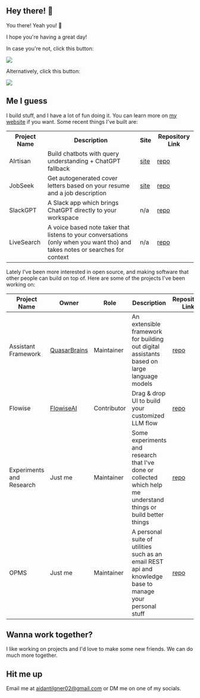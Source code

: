 ## Hey there! 👋
You there! Yeah you! 👋

I hope you're having a great day!

In case you're not, click this button:

<a href="https://youtu.be/SLEBlJ9DTAI">
  <img src="https://www.aidantilgner.dev/assets/images/github/fun-stuff/happiness-button.svg" />
</a>

Alternatively, click this button:

<a href="https://youtu.be/gmvyEiHE-mw">
  <img src="https://www.aidantilgner.dev/assets/images/github/fun-stuff/happiness-button-alt.svg" />
</a>

## Me I guess
I build stuff, and I have a lot of fun doing it. You can learn more on [my website](https://www.aidantilgner.dev/projects) if you want. Some recent things I've built are:

<table>
  <tr>
    <th>Project Name</th>
    <th>Description</th>
    <th>Site</th>
    <th>Repository Link</th>
  </tr>
  <tr>
    <td>AIrtisan</td>
    <td>Build chatbots with query understanding + ChatGPT fallback</td>
    <td><a href="https://airtisan.app/">site</a></td>
    <td><a href="https://github.com/AidanTilgner/AIrtisan">repo</a></td>
  </tr>
  <tr>
    <td>JobSeek</td>
    <td>Get autogenerated cover letters based on your resume and a job description</td>
    <td><a href="https://jobseek.aidantilgner.dev/">site</a></td>
    <td><a href="https://github.com/AidanTilgner/JobSeek">repo</a></td>
  </tr>
  <tr>
    <td>SlackGPT</td>
    <td>A Slack app which brings ChatGPT directly to your workspace</td>
    <td>n/a</td>
    <td><a href="https://github.com/AidanTilgner/SlackGPT">repo</a></td>
  </tr>
  <tr>
    <td>LiveSearch</td>
    <td>A voice based note taker that listens to your conversations (only when you want tho) and takes notes or searches for context</td>
    <td>n/a</td>
    <td><a href="https://github.com/AidanTilgner/LiveSearch">repo</a></td>
  </tr>
</table>


Lately I've been more interested in open source, and making software that other people can build on top of. Here are some of the projects I've been working on:

<table>
  <thead>
    <tr>
      <th>Project Name</th>
      <th>Owner</th>
      <th>Role</th>
      <th>Description</th>
      <th>Repository Link</th>
    </tr>
  </thead>
  <tbody>
    <tr>
      <td>Assistant Framework</td>
      <td><a href="https://github.com/QuasarBrains">QuasarBrains</a></td>
      <td>Maintainer</td>
      <td>An extensible framework for building out digital assistants based on large language models</td>
      <td><a href="https://github.com/QuasarBrains/Assistant">repo</a></td>
    </tr>
    <tr>
      <td>Flowise</td>
      <td><a href="https://github.com/FlowiseAI">FlowiseAI</a></td>
      <td>Contributor</td>
      <td>Drag &amp; drop UI to build your customized LLM flow</td>
      <td><a href="https://github.com/FlowiseAI/Flowise">repo</a></td>
    </tr>
    <tr>
      <td>Experiments and Research</td>
      <td>Just me</td>
      <td>Maintainer</td>
      <td>Some experiments and research that I've done or collected which help me understand things or build better things</td>
      <td><a href="https://github.com/AidanTilgner/Experiments-and-Research">repo</a></td>
    </tr>
    <tr>
      <td>OPMS</td>
      <td>Just me</td>
      <td>Maintainer</td>
      <td>A personal suite of utilities such as an email REST api and knowledge base to manage your personal stuff</td>
      <td><a href="https://github.com/AidanTilgner/Onyx-Personal-Management-Dashboard">repo</a></td>
    </tr>
  </tbody>
</table>

## Wanna work together?
I like working on projects and I'd love to make some new friends. We can do much more together.

## Hit me up
Email me at [aidantilgner02@gmail.com](mailto:aidantilgner02@gmail.com) or DM me on one of my socials.
